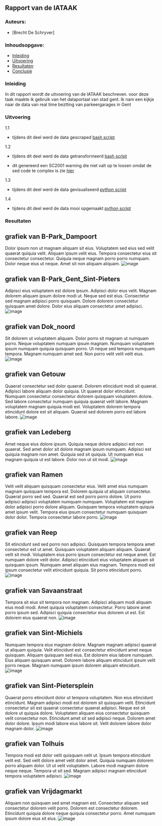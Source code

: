 ## Rapport van de IATAAK
### Auteurs:
 - [Brecht De Schryver]
### Inhoudsopgave:
 - [Inleiding](#inleiding)
 - [Uitvoering](#uitvoering)
 - [Resultaten](#resultaten)
 - [Conclusie](#conclusie)
### Inleiding
In dit rapport wordt de uitvoering van de IATAAK beschreven. voor deze taak maakte ik gebruik van het dataportaal van stad gent. Ik nam een kijkje naar de data van real time beztting van parkeergarages in Gent
### Uitvoering
1.1
 - tijdens dit deel werd de data gescraped
[bash script](https://github.com/BrechtDeSchryver/iataak/blob/main/scripts/webscraper.sh)

1.2
 - tijdens dit deel werd de data getransformeerd
[bash script](https://github.com/BrechtDeSchryver/iataak/blob/main/scripts/transform.sh)

 - dit genereerd een SC2001 warning die niet valt op te lossen omdat de sed code te complex is zie [hier](https://www.shellcheck.net/wiki/SC2001)

1.3
 - tijdens dit deel werd de data gevisualiseerd
[python script](https://github.com/BrechtDeSchryver/iataak/blob/main/scripts/raport.py)

1.4
 - tijdens dit deel werd de data mooi opgemaakt
[python script](https://github.com/BrechtDeSchryver/iataak/blob/main/scripts/report.py)
### Resultaten
## grafiek van B-Park_Dampoort
Dolor ipsum non ut magnam aliquam sit eius. Voluptatem sed eius sed velit quaerat quiquia velit. Aliquam ipsum velit eius. Tempora consectetur eius sit consectetur consectetur. Quiquia neque magnam porro porro numquam. Dolor neque eius ut neque. Amet sit non aliquam aliquam.
![image](https://github.com/BrechtDeSchryver/iataak/blob/main/csvimage/B-Park_Dampoort.csv.png)
## grafiek van B-Park_Gent_Sint-Pieters
Adipisci eius voluptatem est dolore ipsum. Adipisci dolor eius velit. Magnam dolorem aliquam ipsum dolore modi ut. Neque sed est eius. Consectetur sed magnam adipisci porro quisquam. Dolore dolorem consectetur quisquam amet dolore. Dolor eius aliquam consectetur amet adipisci.
![image](https://github.com/BrechtDeSchryver/iataak/blob/main/csvimage/B-Park_Gent_Sint-Pieters.csv.png)
## grafiek van Dok_noord
Sit dolorem ut voluptatem aliquam. Dolor porro sit magnam ut numquam porro. Neque voluptatem numquam ipsum magnam. Numquam voluptatem ipsum numquam quiquia quisquam porro. Ut neque sed tempora numquam tempora. Magnam numquam amet sed. Non porro velit velit velit eius.
![image](https://github.com/BrechtDeSchryver/iataak/blob/main/csvimage/Dok_noord.csv.png)
## grafiek van Getouw
Quaerat consectetur sed dolor quaerat. Dolorem etincidunt modi sit quaerat. Adipisci labore aliquam dolor quiquia. Ut quaerat dolor etincidunt. Numquam consectetur consectetur dolorem quisquam voluptatem dolore. Sed labore consectetur numquam quiquia quaerat velit labore. Magnam voluptatem magnam quiquia modi est. Voluptatem dolorem tempora etincidunt dolore est sit aliquam. Quaerat sed dolorem porro est labore labore.
![image](https://github.com/BrechtDeSchryver/iataak/blob/main/csvimage/Getouw.csv.png)
## grafiek van Ledeberg
Amet neque eius dolore ipsum. Quiquia neque dolore adipisci est non quaerat. Sed amet dolor sit dolore magnam ipsum numquam. Adipisci est quiquia magnam non amet. Quiquia sed sit quiquia. Ut numquam eius magnam quiquia ut est labore. Dolor non ut sit modi.
![image](https://github.com/BrechtDeSchryver/iataak/blob/main/csvimage/Ledeberg.csv.png)
## grafiek van Ramen
Velit velit aliquam quisquam consectetur eius. Velit amet eius numquam magnam quisquam tempora est. Dolorem quiquia ut aliquam consectetur. Quaerat porro sed sed. Quaerat est sed porro porro dolore. Ut porro adipisci adipisci voluptatem numquam numquam. Voluptatem est magnam dolor adipisci porro dolore aliquam. Quisquam tempora voluptatem quiquia amet ipsum velit. Tempora eius ipsum consectetur numquam quisquam dolor dolor. Tempora consectetur labore porro.
![image](https://github.com/BrechtDeSchryver/iataak/blob/main/csvimage/Ramen.csv.png)
## grafiek van Reep
Sit etincidunt sed sed porro non adipisci. Quisquam tempora tempora amet consectetur est ut amet. Quisquam voluptatem aliquam aliquam. Quaerat velit sit modi. Voluptatem eius porro ipsum consectetur est neque amet. Est numquam dolore velit dolor. Adipisci etincidunt eius voluptatem aliquam sit quisquam ipsum. Numquam amet aliquam eius magnam. Tempora modi est ipsum consectetur velit etincidunt quiquia. Sit porro etincidunt porro.
![image](https://github.com/BrechtDeSchryver/iataak/blob/main/csvimage/Reep.csv.png)
## grafiek van Savaanstraat
Tempora sit eius sit tempora non magnam. Adipisci aliquam modi aliquam eius modi modi. Amet quiquia voluptatem consectetur. Porro labore amet porro ipsum sed. Adipisci quiquia consectetur eius dolorem ut est. Est dolorem eius quaerat non.
![image](https://github.com/BrechtDeSchryver/iataak/blob/main/csvimage/Savaanstraat.csv.png)
## grafiek van Sint-Michiels
Numquam tempora eius magnam dolore. Magnam magnam adipisci quaerat ut aliquam quiquia. Velit etincidunt est consectetur etincidunt amet neque quisquam. Aliquam quisquam sed eius. Est dolorem eius labore numquam. Eius aliquam quisquam amet. Dolorem labore aliquam etincidunt ipsum velit porro neque. Magnam numquam ipsum dolorem aliquam etincidunt.
![image](https://github.com/BrechtDeSchryver/iataak/blob/main/csvimage/Sint-Michiels.csv.png)
## grafiek van Sint-Pietersplein
Quaerat porro etincidunt dolor ut tempora voluptatem. Non eius etincidunt etincidunt. Magnam adipisci modi est dolorem sit quisquam velit. Etincidunt consectetur sit est quaerat consectetur quaerat adipisci. Neque est sit dolore ut quiquia dolore. Voluptatem aliquam eius consectetur quisquam velit consectetur non. Etincidunt amet sit sed adipisci neque. Dolorem amet dolor dolore. Ipsum modi labore eius labore sit. Velit dolorem labore dolor magnam dolor.
![image](https://github.com/BrechtDeSchryver/iataak/blob/main/csvimage/Sint-Pietersplein.csv.png)
## grafiek van Tolhuis
Tempora modi est dolor velit quisquam velit ut. Ipsum tempora etincidunt velit est. Sed velit dolore amet velit dolor amet. Quiquia numquam dolorem porro aliquam dolor. Ut ut velit voluptatem. Labore modi magnam dolore neque neque. Tempora ut sit sed. Magnam adipisci magnam etincidunt tempora voluptatem adipisci.
![image](https://github.com/BrechtDeSchryver/iataak/blob/main/csvimage/Tolhuis.csv.png)
## grafiek van Vrijdagmarkt
Aliquam non quisquam sed amet magnam est. Consectetur aliquam sed consectetur dolorem velit porro. Dolorem est consectetur dolorem. Etincidunt quiquia dolore neque quiquia consectetur porro. Amet numquam ipsum dolore eius sit eius.
![image](https://github.com/BrechtDeSchryver/iataak/blob/main/csvimage/Vrijdagmarkt.csv.png)
